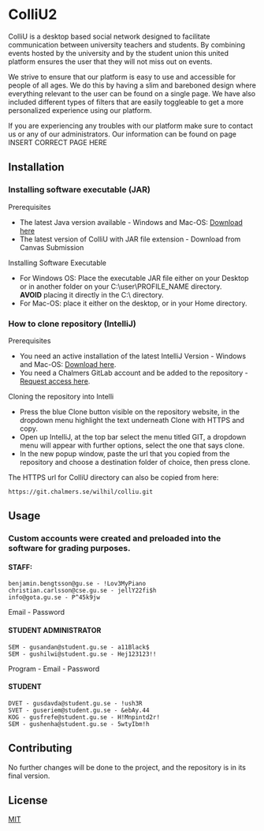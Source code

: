 # ColliU2

ColliU is a desktop based social network designed to facilitate communication between university teachers and students. By combining events hosted by the university and by the student union this united platform ensures the user that they will not miss out on events.

We strive to ensure that our platform is easy to use and accessible for people of all ages. We do this by having a slim and bareboned design where everything relevant to the user can be found on a single page. We have also included different types of filters that are easily toggleable to get a more personalized experience using our platform. 

If you are experiencing any troubles with our platform make sure to contact us or any of our administrators. Our information can be found on page INSERT CORRECT PAGE HERE


## Installation
### Installing software executable (JAR)
Prerequisites

- The latest Java version available - Windows and Mac-OS: [Download here](https://www.java.com/sv/)
- The latest version of ColliU with JAR file extension - Download from Canvas Submission

Installing Software Executable
- For Windows OS: Place the executable JAR file either on your Desktop or in another folder on your
C:\user\PROFILE_NAME directory. <br>
**AVOID** placing it directly in the C:\ directory.
- For Mac-OS: place it either on the desktop, or in your Home directory.

### How to clone repository (IntelliJ)
Prerequisites

- You need an active installation of the latest IntelliJ Version - Windows and Mac-OS:
 [Download here](https://www.jetbrains.com/idea/download).
- You need a Chalmers GitLab account and be added to the repository - [Request access here](https://git.chalmers.se/wilhil/colliu).

Cloning the repository into Intelli
- Press the blue Clone button visible on the repository website, in the dropdown menu highlight the text underneath Clone with HTTPS and copy.
- Open up IntelliJ, at the top bar select the menu titled GIT, a dropdown menu will appear
	with further options, select the one that says clone.
- In the new popup window, paste the
	url that you copied from the repository and choose a destination folder of choice, then press
	clone.

The HTTPS url for ColliU directory can also be copied from here:
```
https://git.chalmers.se/wilhil/colliu.git
```

## Usage
### Custom accounts were created and preloaded into the software for grading purposes.

#### STAFF:

```
benjamin.bengtsson@gu.se - !Lov3MyPiano
christian.carlsson@cse.gu.se - jellY22fi$h
info@gota.gu.se - P^45k9jw
```
Email - Password
#### STUDENT ADMINISTRATOR
```
SEM - gusandan@student.gu.se - a11Black$
SEM - gushilwi@student.gu.se - Hej123123!!
```
Program - Email - Password
#### STUDENT
```
DVET - gusdavda@student.gu.se - !ush3R
SVET - guseriem@student.gu.se - &ebAy.44
KOG - gusfrefe@student.gu.se - H!Mnpintd2r!
SEM - gushenha@student.gu.se - 5wtyIbm!h
```

## Contributing
No further changes will be done to the project, and the repository is in its final version.
## License
[MIT](https://choosealicense.com/licenses/mit/)
